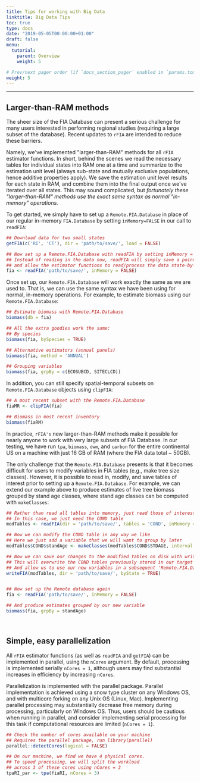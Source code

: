 ```yaml
---
title: Tips for working with Big Data
linktitle: Big Data Tips
toc: true
type: docs
date: "2019-05-05T00:00:00+01:00"
draft: false
menu:
  tutorial:
    parent: Overview
    weight: 5

# Prev/next pager order (if `docs_section_pager` enabled in `params.toml`)
weight: 5
---
```


___

## **Larger-than-RAM methods**
The sheer size of the FIA Database can present a serious challenge for many users interested in performing regional studies (requiring a large subset of the database). Recent updates to `rFIA` are intended to reduce these barriers. 

Namely, we've implemented "larger-than-RAM" methods for all `rFIA` estimator functions. In short, behind the scenes we read the necessary tables for individual states into RAM one at a time and summarize to the estimation unit level (always sub-state and mutually exclusive populations, hence additive properties apply). We save the estimation unit level results for each state in RAM, and combine them into the final output once we've iterated over all states. This may sound complicated, but *fortunately these "larger-than-RAM" methods use the exact same syntax as normal "in-memory" operations.*

To get started, we simply have to set up a `Remote.FIA.Database` in place of our regular in-memory `FIA.Database` by setting `inMemory=FALSE` in our call to `readFIA`:


```r
## Download data for two small states
getFIA(c('RI', 'CT'), dir = 'path/to/save/', load = FALSE)

## Now set up a Remote.FIA.Database with readFIA by setting inMemory = FALSE
## Instead of reading in the data now, readFIA will simply save a pointer
## and allow the estimator functions to read/process the data state-by-state
fia <- readFIA('path/to/save/', inMemory = FALSE)
```

Once set up, our `Remote.FIA.Database` will work exactly the same as we are used to. That is, we can use the same syntax we have been using for normal, in-memory operations. For example, to estimate biomass using our `Remote.FIA.Database`:

```r
## Estimate biomass with Remote.FIA.Database
biomass(db = fia)

## All the extra goodies work the same:
## By species
biomass(fia, bySpecies = TRUE)

## Alternative estimators (annual panels)
biomass(fia, method = 'ANNUAL')

## Grouping variables
biomass(fia, grpBy = c(ECOSUBCD, SITECLCD))
```


In addition, you can still specify spatial-temporal subsets on `Remote.FIA.Database` objects using `clipFIA`:

```r
## A most recent subset with the Remote.FIA.Database
fiaMR <- clipFIA(fia)

## Biomass in most recent inventory
biomass(fiaRM)
```

In practice, `rFIA's` new larger-than-RAM methods make it possible for nearly anyone to work with very large subsets of FIA Database. In our testing, we have run `tpa`, `biomass`, `dwm`, and `carbon` for the entire continental US on a machine with just 16 GB of RAM (where the FIA data total ~ 50GB). 

The only challenge that the `Remote.FIA.Database` presents is that it becomes difficult for users to modify variables in FIA tables (e.g., make tree size classes). However, it is possible to read in, modify, and save tables of interest prior to setting up a `Remote.FIA.Database`. For example, we can extend our example above to produce estimates of live tree biomass grouped by stand age classes, where stand age classes can be computed with `makeClasses`:

```r
## Rather than read all tables into memory, just read those of interest
## In this case, we just need the COND table
modTables <- readFIA(dir = 'path/to/save/', tables = 'COND', inMemory = TRUE)

## Now we can modify the COND table in any way we like
## Here we just add a variable that we will want to group by later
modTables$COND$standAge <- makeClasses(modTables$COND$STDAGE, interval = 50)

## Now we can save our changes to the modified tables on disk with writeFIA
## This will overwrite the COND tables previously stored in our target directory
## And allow us to use our new variables in a subsequent 'Remote.FIA.Database'
writeFIA(modTables, dir = 'path/to/save/', byState = TRUE)


## Now set up the Remote database again
fia <- readFIA('path/to/save/', inMemory = FALSE)

## And produce estimates grouped by our new variable
biomass(fia, grpBy = standAge)
```



<br>

## **Simple, easy parallelization**
All `rFIA` estimator functions (as well as `readFIA` and `getFIA`) can be implemented in parallel, using the `nCores` argument. By default, processing is implemented serially `nCores = 1`, although users may find substantial increases in efficiency by increasing `nCores`. 

Parallelization is implemented with the parallel package. Parallel implementation is achieved using a snow type cluster on any Windows OS, and with multicore forking on any Unix OS (Linux, Mac). Implementing parallel processing may substantially decrease free memory during processing, particularly on Windows OS. Thus, users should be cautious when running in parallel, and consider implementing serial processing for this task if computational resources are limited (`nCores = 1`).


```r
## Check the number of cores available on your machine 
## Requires the parallel package, run library(parallel)
parallel::detectCores(logical = FALSE)

## On our machine, we find we have 4 physical cores. 
## To speed processing, we will split the workload 
## across 3 of these cores using nCores = 3
tpaRI_par <- tpa(fiaRI, nCores = 3)
```
<br>
